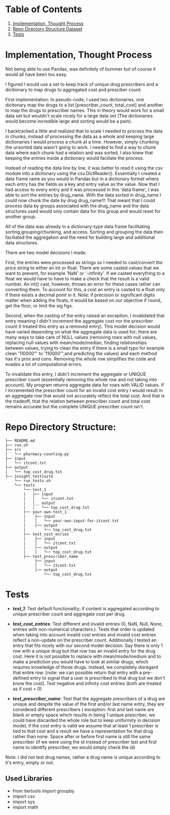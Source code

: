 # Table of Contents
1. [Implementation, Thought Process](README.md#Implementation-Thought-Process)
2. [Repo Directory Structure Dataset](README.md#Repo-Directory-Structure)
3. [Tests](README.md#Tests)


# Implementation, Thought Process

Not being able to use Pandas, was definitely of bummer but of course it would all have been too easy.

I figured I would use a set to keep track of unique drug prescribers and a dicitionary to map drugs to aggregated cost and presciber count. 

First implementation: 
In pseudo-code, I used two dictionaries, one dicitonary map the drugs to a list 
[prescriber_count, total_cost] and another to map the drugs to prescriber names. This in theory would work
for a small data set but wouldn't scale nicely for a large data set (The dictionaries would become incredible large and sorting would be a pain).

I backtracked a little and realized that to scale I needed to process the data in chunks; instead of processing the data as a whole and keeping large dictionaries I would process a chunk at a time. However, simply chunking the unsorted data wasn't going to work. I needed to find a way to chunk data where each chunk had a relation and was sorted, I also knew that keeping the entries inside a dictionary would faciliate the process.

Instead of reading the data line by line, it was better to read it using the csv module into a dictionary using the csv.DictReader(). Essentially I created a data frame rame as you would in Pandas
but in a dictionary format where each entry has the fields as a key and entry value as the value. Now that I had access to every entry and it was processed in this 'data frame', I was able to sort the entries by drug_name. With the data sorted in drug_name I could now chunk the date by drug drug_name!!!
That meant that I could process data by groups associated with the drug_name and the data structures used would only contain data for this group and would reset for another group.

All of the data was already in a dictionary-type data frame facilitating sorting,grouping/chunking, and access. Sorting and grouping the data then faciliated the aggregation and the need for building large and additional data structures.

There are two model decisions I made.

First, the entries were processed as strings so I needed to cast/convert the price string to either an int or float. There are some casted values that we want to prevent, for example 'NaN' or '-infinity'. If we casted everything to a float we would have to have to make a check that the result is a valid number. An int() cast, however, throws an error for these cases rather can converting them. To account for this, a cost an entry is casted to a float only if there exists a decimal point in it. Note: if precision or significant digits matter when adding the floats, it would be based on our objective if round, get the floor, or limit the sig figs.

Second, when the casting of the entry raised an exception, I invalidated that entry meaning I didn't increment the aggregate cost nor the prescriber count (I treated this entry as a removed entry). This model decision would have varied depending on what the aggregate data is used for; there are many ways to take care of NULL values (removing rows with null values, replacing null values with mean/mode/median, finding relationships between values, trying to clean the entry if there is a small typo for example clean '110000"' to '110000"',and predicting the values) and each method has it's pros and cons. Removing the whole row simplifies the code and evades a lot of computational errors.

To invalidate this entry, I didn't increment the aggregate or UNIQUE prescriber count (essentially removing the whole row and not taking into account). My program returns aggregate data for rows with VALID values. If I incremented the prescriber count for an invalid cost entry I would result in an aggregate row that would not accurately reflect the total cost. And that is the tradeoff, that the relation between prescriber count and total cost remains accurate but the complete UNIQUE prescriber count isn't. 



# Repo Directory Structure:


    ├── README.md 
    ├── run.sh
    ├── src
    │   └── pharmacy-counting.py
    ├── input
    │   └── itcont.txt
    ├── output
    |   └── top_cost_drug.txt
    ├── insight_testsuite
        └── run_tests.sh
        └── tests
            └── test_1
            |   ├── input
            |   │   └── itcont.txt
            |   |__ output
            |   │   └── top_cost_drug.txt
            ├── your-own-test_1
            |    ├── input
            |    │   └── your-own-input-for-itcont.txt
            |    |── output
            |        └── top_cost_drug.txt
            ├── test_cost_enries
            |    ├── input
            |    │   └── itcont.txt
            |    |── output
            |    |   └── top_cost_drug.txt
            ├── test_prescriber_name
                 ├── input
                 │   └── itcont.txt
                 |── output
                     └── top_cost_drug.txt

# Tests 
* ***test_1***: Test default functionality; if content is aggregated according to unique prescriber count and aggregate cost per drug.

* ***test_cost_entries***: Test different and invalid entries (0, NaN, Null, None, entries with non-numerical characters.). Tests that order is updated when taking into account invalid cost entries and invalid cost entries reflect a non-update on the prescriber count. Additionally I tested an entry that fits nicely with our second model decision. Say there is only 1 row with a unique drug but that row has an invalid entry for the drug cost. Here it is not possible to replace with mean/mode/medium and to make a prediction you would have to look at similar drugs, which requires knowledge of those drugs. Instead, we completely disregard that entire row. [note: we can possible return that entry with a pre-defined entry to signal that a user is prescribed to that drug but we don't know the cost].
Test negative and infinity cost entries (both are treated as if cost = 0) 


* ***test_prescriber_name***: Test that the aggregate prescribers of a drug are unique and despite the value of the first and/or last name entry, they are considered different prescribers ( exception: first and last name are blank or empty space which results in being 1 unique prescriber, we could have discarded the whole role but to keep uniformity in decision model, if the cost entry is valid we assume that at least 1 prescriber is tied to that cost and a result we have a representation for that drug rather than none. Space after or before first name is still the same prescriber (if we were using the id instead of prescriber last and first name to identify prescriber, we would simply check the id)


Note: I did not test drug names, rather a drug name is unique according to it's entry, empty or not.

## Used Libraries
* from itertools import groupby
* import csv
* import sys
* import math








